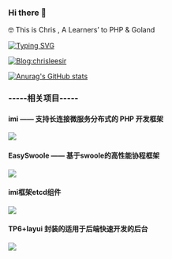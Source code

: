 ### Hi there 👋 
🤓  This is Chris , A Learners’ to PHP & Goland

[![Typing SVG](https://readme-typing-svg.herokuapp.com?font=Fira+Code&pause=1000&width=435&lines=Interesting+people%2C+interesting+code;%E6%9C%89%E8%B6%A3%E7%9A%84%E4%BA%BA%EF%BC%8C%E6%9C%89%E8%B6%A3%E7%9A%84%E4%BB%A3%E7%A0%81)](https://git.io/typing-svg)
 
[![Blog:chrisleesir](https://img.shields.io/badge/Blog:chrisleesir-orange)](https://www.chrisleesir.com/)
 
[![Anurag's GitHub stats](https://github-readme-stats.vercel.app/api?username=ChrisLeeAreemm)](https://github.com/ChrisLeeAreemm/)

### -----相关项目-----

#### imi —— 支持长连接微服务分布式的 PHP 开发框架
<a href="https://github.com/imiphp/imi">
<img src="https://github-readme-stats.vercel.app/api/pin/?username=imiphp&repo=imi&theme=dark&bg_color=0d1117&hide_border=true" />
</a>

#### EasySwoole —— 基于swoole的高性能协程框架
<a href="https://github.com/imiphp/imi">
<img src="https://github-readme-stats.vercel.app/api/pin/?username=imiphp&repo=imi&theme=dark&bg_color=0d1117&hide_border=true" />
</a>

#### imi框架etcd组件
<a href="https://github.com/imiphp/imi-etcd">
<img src="https://github-readme-stats.vercel.app/api/pin/?username=imiphp&repo=imi-etcd&theme=dark&bg_color=0d1117&hide_border=true" />
</a>

#### TP6+layui 封装的适用于后端快速开发的后台
<a href="https://github.com/ChrisLeeAreemm/siam_admin">
  <img src="https://github-readme-stats.vercel.app/api/pin/?username=ChrisLeeAreemm&repo=siam_admin&theme=dark&bg_color=0d1117&hide_border=true" />
</a>
